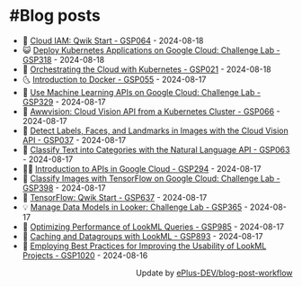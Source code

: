 # #Blog posts
<!-- BLOG-POST-LIST:START -->
- 🧰 [Cloud IAM: Qwik Start - GSP064](https://eplus.dev/cloud-iam-qwik-start-gsp064) - 2024-08-18
- 😺 [Deploy Kubernetes Applications on Google Cloud: Challenge Lab - GSP318](https://eplus.dev/deploy-kubernetes-applications-on-google-cloud-challenge-lab-gsp318) - 2024-08-18
- 🗽 [Orchestrating the Cloud with Kubernetes - GSP021](https://eplus.dev/orchestrating-the-cloud-with-kubernetes-gsp021) - 2024-08-18
- 🌜 [Introduction to Docker - GSP055](https://eplus.dev/introduction-to-docker-gsp055) - 2024-08-17
- 📝 [Use Machine Learning APIs on Google Cloud: Challenge Lab - GSP329](https://eplus.dev/use-machine-learning-apis-on-google-cloud-challenge-lab-gsp329) - 2024-08-17
- 🚀 [Awwvision: Cloud Vision API from a Kubernetes Cluster - GSP066](https://eplus.dev/awwvision-cloud-vision-api-from-a-kubernetes-cluster-gsp066) - 2024-08-17
- 💼 [Detect Labels, Faces, and Landmarks in Images with the Cloud Vision API - GSP037](https://eplus.dev/detect-labels-faces-and-landmarks-in-images-with-the-cloud-vision-api-gsp037) - 2024-08-17
- 🦣 [Classify Text into Categories with the Natural Language API - GSP063](https://eplus.dev/classify-text-into-categories-with-the-natural-language-api-gsp063) - 2024-08-17
- 👨‍🏫 [Introduction to APIs in Google Cloud - GSP294](https://eplus.dev/introduction-to-apis-in-google-cloud-gsp294) - 2024-08-17
- 🔭 [Classify Images with TensorFlow on Google Cloud: Challenge Lab - GSP398](https://eplus.dev/classify-images-with-tensorflow-on-google-cloud-challenge-lab-gsp398) - 2024-08-17
- 🤡 [TensorFlow: Qwik Start - GSP637](https://eplus.dev/tensorflow-qwik-start-gsp637) - 2024-08-17
- 💡 [Manage Data Models in Looker: Challenge Lab - GSP365](https://eplus.dev/manage-data-models-in-looker-challenge-lab-gsp365) - 2024-08-17
- 🦣 [Optimizing Performance of LookML Queries - GSP985](https://eplus.dev/optimizing-performance-of-lookml-queries-gsp985) - 2024-08-17
- 💪 [Caching and Datagroups with LookML - GSP893](https://eplus.dev/caching-and-datagroups-with-lookml-gsp893) - 2024-08-17
- 🤡 [Employing Best Practices for Improving the Usability of LookML Projects - GSP1020](https://eplus.dev/employing-best-practices-for-improving-the-usability-of-lookml-projects-gsp1020) - 2024-08-16<!-- BLOG-POST-LIST:END -->
<div align="right">
  Update by <a target="_blank"
    href="https://github.com/ePlus-DEV/blog-post-workflow">ePlus-DEV/blog-post-workflow</a>
</div>
